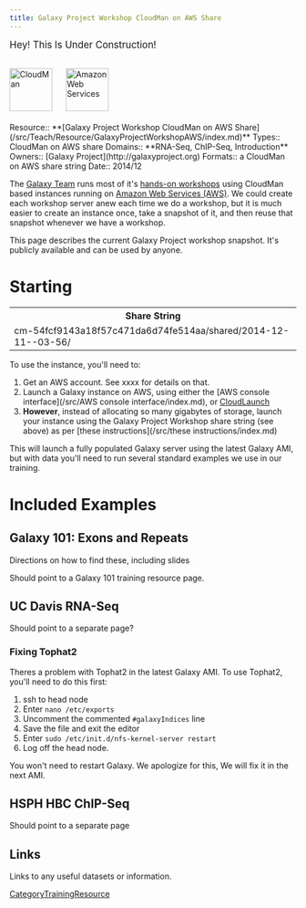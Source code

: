 ```yaml
---
title: Galaxy Project Workshop CloudMan on AWS Share
---
```

<span style="font-size: larger;"> Hey! This Is Under Construction! </span>

<div class='center'>
<br /><a href='/src/CloudMan/index.md'><img src="/src/images/Logos/CloudManWideBlackLogo.png" alt="CloudMan" height="75" /></a> &nbsp;&nbsp;&nbsp;&nbsp; <a href='http://aws.amazon.com/'><img src="/src/images/Logos/AWSLogo.png" alt="Amazon Web Services" height="75" /></a><br /><br /></div>





<div class='deploymentbox'>
 Resource:: **[Galaxy Project Workshop CloudMan on AWS Share](/src/Teach/Resource/GalaxyProjectWorkshopAWS/index.md)**
 Types:: CloudMan on AWS share
 Domains:: **RNA-Seq, ChIP-Seq, Introduction** 
 Owners:: [Galaxy Project](http://galaxyproject.org)
 Formats:: a CloudMan on AWS share string  
 Date:: 2014/12
</div>

The [Galaxy Team](/src/GalaxyTeam/index.md) runs most of it's [hands-on workshops](/src/events/index.md) using CloudMan based instances running on [Amazon Web Services (AWS)](https://aws.amazon.com).  We could create each workshop server anew each time we do a workshop, but it is much easier to create an instance once, take a snapshot of it, and then reuse that snapshot whenever we have a workshop.

This page describes the current Galaxy Project workshop snapshot.  It's publicly available and can be used by anyone.

# Starting

<table>
  <tr>
    <th> Share String </th>
  </tr>
  <tr>
    <td> cm-54fcf9143a18f57c471da6d74fe514aa/shared/2014-12-11--03-56/ </td>
  </tr>
</table>


To use the instance, you'll need to:

1. Get an AWS account.  See xxxx for details on that.
1. Launch a Galaxy instance on AWS, using either the [AWS console interface](/src/AWS console interface/index.md), or [CloudLaunch](/src/CloudLaunch/index.md)
1. **However**, instead of allocating so many gigabytes of storage, launch your instance using the Galaxy Project Workshop share string (see above) as per [these instructions](/src/these instructions/index.md)

This will launch a fully populated Galaxy server using the latest Galaxy AMI, but with data you'll need to run several standard examples we use in our training.

# Included Examples

## Galaxy 101: Exons and Repeats

Directions on how to find these, including slides

Should point to a Galaxy 101 training resource page.

## UC Davis RNA-Seq

Should point to a separate page?

### Fixing Tophat2

Theres a problem with Tophat2 in the latest Galaxy AMI.  To use Tophat2, you'll need to do this first:

1. ssh to head node
1. Enter `nano /etc/exports`
1. Uncomment the commented `#galaxyIndices` line
1. Save the file and exit the editor
1. Enter `sudo /etc/init.d/nfs-kernel-server restart`
1. Log off the head node.

You won't need to restart Galaxy.  We apologize for this,  We will fix it in the next AMI.

## HSPH HBC ChIP-Seq

Should point to a separate page


## Links

Links to any useful datasets or information.


[CategoryTrainingResource](/src/CategoryTrainingResource/index.md)
